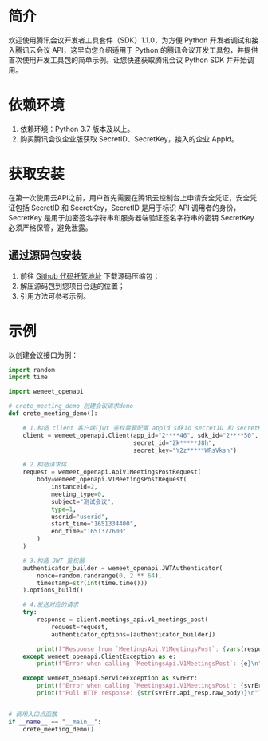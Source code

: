 # 简介
欢迎使用腾讯会议开发者工具套件（SDK）1.1.0，为方便 Python 开发者调试和接入腾讯云会议 API，这里向您介绍适用于 Python 的腾讯会议开发工具包，并提供首次使用开发工具包的简单示例。让您快速获取腾讯会议 Python SDK 并开始调用。
# 依赖环境
1. 依赖环境：Python 3.7 版本及以上。
2. 购买腾讯会议企业版获取 SecretID、SecretKey，接入的企业 AppId。

# 获取安装
在第一次使用云API之前，用户首先需要在腾讯云控制台上申请安全凭证，安全凭证包括 SecretID 和 SecretKey，SecretID 是用于标识 API 调用者的身份，SecretKey 是用于加密签名字符串和服务器端验证签名字符串的密钥 SecretKey 必须严格保管，避免泄露。

## 通过源码包安装
1. 前往 [Github 代码托管地址](https://git.code.tencent.com/open_sdk/openapi-sdk-python) 下载源码压缩包；
2. 解压源码包到您项目合适的位置；
3. 引用方法可参考示例。

# 示例

以创建会议接口为例：
```Python
import random
import time

import wemeet_openapi

# crete_meeting_demo 创建会议请求demo
def crete_meeting_demo():

    # 1.构造 client 客户端(jwt 鉴权需要配置 appId sdkId secretID 和 secretKey)
    client = wemeet_openapi.Client(app_id="2****46", sdk_id="2****50",
                                   secret_id="Zk*****J8h",
                                   secret_key="Y2z*****WRsVksn")

    # 2.构造请求体
    request = wemeet_openapi.ApiV1MeetingsPostRequest(
        body=wemeet_openapi.V1MeetingsPostRequest(
            instanceid=2,
            meeting_type=0,
            subject="测试会议",
            type=1,
            userid="userid",
            start_time="1651334400",
            end_time="1651377600"
        )
    )

    # 3.构造 JWT 鉴权器
    authenticator_builder = wemeet_openapi.JWTAuthenticator(
        nonce=random.randrange(0, 2 ** 64),
        timestamp=str(int(time.time()))
    ).options_build()

    # 4.发送对应的请求
    try:
        response = client.meetings_api.v1_meetings_post(
            request=request,
            authenticator_options=[authenticator_builder])

        print(f"Response from `MeetingsApi.V1MeetingsPost`: {vars(response)}\n")
    except wemeet_openapi.ClientException as e:
        print(f"Error when calling `MeetingsApi.V1MeetingsPost`: {e}\n")

    except wemeet_openapi.ServiceException as svrErr:
        print(f"Error when calling `MeetingsApi.V1MeetingsPost`: {svrErr}\n")
        print(f"Full HTTP response: {str(svrErr.api_resp.raw_body)}\n")


# 调用入口点函数
if __name__ == "__main__":
    crete_meeting_demo()
```
